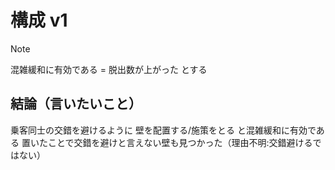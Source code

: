 # 構成 v1

> [!NOTE]  
> 混雑緩和に有効である = 脱出数が上がった とする

## 結論（言いたいこと）

乗客同士の交錯を避けるように 壁を配置する/施策をとる と混雑緩和に有効である
置いたことで交錯を避けと言えない壁も見つかった（理由不明:交錯避けるではない）
